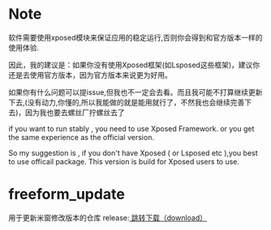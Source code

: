 # Note
软件需要使用xposed模块来保证应用的稳定运行,否则你会得到和官方版本一样的使用体验.

因此，我的建议是：如果你没有使用Xposed框架(如Lsposed这些框架)，建议你还是去使用官方版本，因为官方版本来说更为好用。

如果你有什么问题可以提issue,但我也不一定会去看。而且我可能不打算继续更新下去,(没有动力,你懂的,所以我能做的就是能用就行了，不然我也会继续完善下去)，因为我也要去螺丝厂拧螺丝去了

if you want to run stably , you need to use Xposed Framework.
or you get the same experience as the official version.

So my suggestion is , if you don't have Xposed ( or Lsposed etc ),you best to use officail package.
This version is build for Xposed users to use. 



# freeform_update
用于更新米窗修改版本的仓库
release:<a href="https://github.com/eswd04/freeform_update/releases"> 跳转下载（download）</a>
